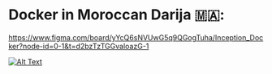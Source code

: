 # Docker in Moroccan Darija 🇲🇦:

https://www.figma.com/board/yYcQ6sNVUwG5q9QGogTuha/Inception_Docker?node-id=0-1&t=d2bzTzTGGvaloazG-1

[![Alt Text](https://miro.medium.com/v2/resize:fit:1400/1*wXtyhpOL5NK_w39UvZpADQ.gif)](https://miro.medium.com/v2/resize:fit:1400/1*wXtyhpOL5NK_w39UvZpADQ.gif)
